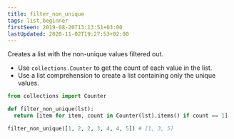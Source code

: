 ```yaml
---
title: filter_non_unique
tags: list,beginner
firstSeen: 2019-08-20T13:13:51+03:00
lastUpdated: 2020-11-02T19:27:53+02:00
---
```


Creates a list with the non-unique values filtered out.

- Use `collections.Counter` to get the count of each value in the list.
- Use a list comprehension to create a list containing only the unique values.

```py
from collections import Counter

def filter_non_unique(lst):
  return [item for item, count in Counter(lst).items() if count == 1]
```

```py
filter_non_unique([1, 2, 2, 3, 4, 4, 5]) # [1, 3, 5]
```
